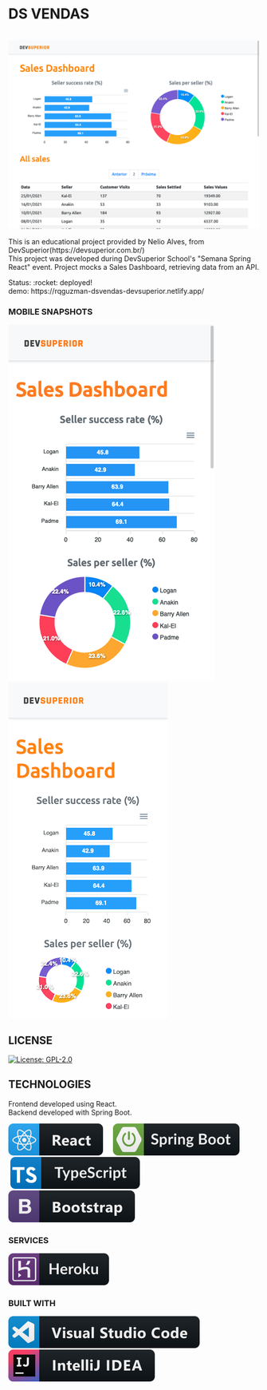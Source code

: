 # DS VENDAS
</br>![web](https://github.com/rqguzman/assets/blob/main/snapshots/dsvendas/web_updt.png)
<p>
    This is an educational project provided by Nelio Alves, from </br>
    DevSuperior(https://devsuperior.com.br/) </br>
    This project was developed during DevSuperior School's "Semana Spring React" event.
    Project mocks a Sales Dashboard, retrieving data from an API.    
</p>
<p>
    Status: :rocket: deployed! </br>
    demo: https://rqguzman-dsvendas-devsuperior.netlify.app/
</p>

### MOBILE SNAPSHOTS
![mobile_lg](https://github.com/rqguzman/assets/blob/main/snapshots/dsvendas/mobile_lg.png)
![mobile_sm](https://github.com/rqguzman/assets/blob/main/snapshots/dsvendas/mobile_sm.png)

## LICENSE

[![License: GPL-2.0](https://img.shields.io/github/license/rqguzman/dsvendas-devsuperior?color=0F80c0)](https://github.com/rqguzman/dsvendas-devsuperior/blob/main/LICENSE)

## TECHNOLOGIES
<p>
    Frontend developed using React.</br>
    Backend developed with Spring Boot.</br>
</p>
<p>
    <img src="https://github.com/rqguzman/assets/blob/main/ColoredBadges/svg/dev/frameworks/react.svg" alt="React" style="vertical-align:top margin:6px 4px">
    <img src="https://github.com/rqguzman/assets/blob/main/ColoredBadges/svg/dev/frameworks/spring_boot.svg" alt="Spring" style="vertical-align:top margin:6px 4px">
    <img src="https://github.com/rqguzman/assets/blob/main/ColoredBadges/svg/dev/languages/typescript.svg" alt="TypeScript" style="vertical-align:top margin:6px 4px">
    <img src="https://github.com/rqguzman/assets/blob/main/ColoredBadges/svg/dev/frameworks/bootstrap.svg" alt="TypeScript" style="vertical-align:top margin:6px 4px">
</p>

### SERVICES
<p>
    <img src="https://github.com/rqguzman/assets/blob/main/ColoredBadges/svg/dev/services/heroku.svg" alt="React" style="vertical-align:top margin:6px 4px">   
</p>

### BUILT WITH  
<p>
    <img src="https://github.com/rqguzman/assets/blob/main/ColoredBadges/svg/dev/tools/visualstudio_code.svg" alt="VS Code" style="vertical-align:top margin:6px 4px">
    <img src="https://github.com/rqguzman/assets/blob/main/ColoredBadges/svg/dev/tools/jetbrains_intellij.svg" alt="IntelliJ" style="vertical-align:top margin:6px 4px">
</p>
